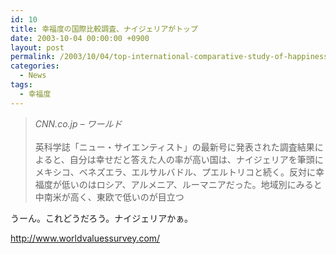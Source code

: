 ```yaml
---
id: 10
title: 幸福度の国際比較調査、ナイジェリアがトップ
date: 2003-10-04 00:00:00 +0900
layout: post
permalink: /2003/10/04/top-international-comparative-study-of-happiness-nigeria/
categories:
  - News
tags:
  - 幸福度
---
```

<blockquote cite="http://www.cnn.co.jp/world/CNN200310030019.html" title="CNN.co.jp - ワールド">
  <p>
    <cite>CNN.co.jp &#8211; ワールド</cite><br /> <br /> 英科学誌「ニュー・サイエンティスト」の最新号に発表された調査結果によると、自分は幸せだと答えた人の率が高い国は、ナイジェリアを筆頭にメキシコ、ベネズエラ、エルサルバドル、プエルトリコと続く。反対に幸福度が低いのはロシア、アルメニア、ルーマニアだった。地域別にみると中南米が高く、東欧で低いのが目立つ
  </p>
</blockquote>

うーん。これどうだろう。ナイジェリアかぁ。
  
<a href="http://www.worldvaluessurvey.com/" rel="external nofollow">http://www.worldvaluessurvey.com/</a>
